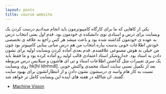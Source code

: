 ```yaml
---
layout: posts
title: course website
---
```


یکی از کاهایی که ما برای کارگاه کامپیوترمون باید انجام میدادیم درست کردن یک وبسایت برای درس و استادی توی دانشکده ی خودمون بود.
قدم اول  یعنی انتخاب درس به عهده ی خودمون گذاشته شده بود و باعث میشد هر کس راجع به علاقه ی تخصصی خودش اطلاعات خوبی بدست بیاره.انتخاب من هم درس مبانی بینایی کامپیوتر بود چون من خیلی به هوش مصنوعی علاقمندم.
قدم بعدی آماده کردن وبسایت اولیه برای نشون دادن به استاد بود. 
خداروشکر استاد اعتمادی قالب اولیه رو آماده کرده بود و ما فقط باید یک سری تغییرات مثل  گذاشتن اطلاعات استاد و تی ای هاشون و سیلابس درس مربوطه روی وبسایت hk[hl ldnhndl].
بعد از تکمیل نسبی سایت استاد محمدی واکنش خوبی نسبت به کار هام واسه ی درسشون نشون دادن و از انتظاراتشون برای بهبود سایت گفتند. ان شاالله در هفته های آینده این وبسایت کامل تر خواهد شد.
* [Machine Vision](https://mnaderi98.github.io/Machine-Vision/)


